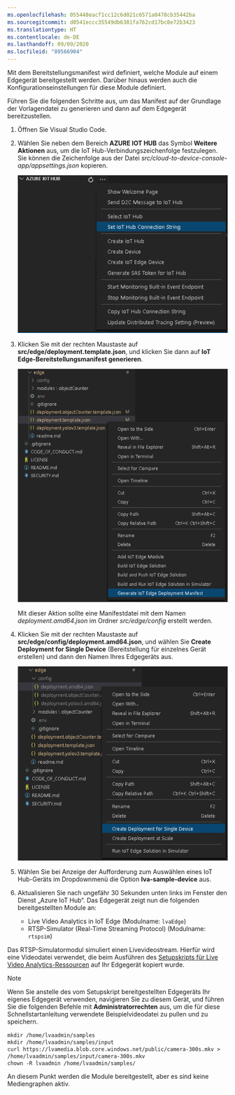 ```yaml
---
ms.openlocfilehash: 055448eacf1cc12c6d021c6571a0478cb35442ba
ms.sourcegitcommit: d0541eccc35549db6381fa762cd17bc8e72b3423
ms.translationtype: HT
ms.contentlocale: de-DE
ms.lasthandoff: 09/09/2020
ms.locfileid: "89566904"
---
```

Mit dem Bereitstellungsmanifest wird definiert, welche Module auf einem Edgegerät bereitgestellt werden. Darüber hinaus werden auch die Konfigurationseinstellungen für diese Module definiert. 

Führen Sie die folgenden Schritte aus, um das Manifest auf der Grundlage der Vorlagendatei zu generieren und dann auf dem Edgegerät bereitzustellen.

1. Öffnen Sie Visual Studio Code.
1. Wählen Sie neben dem Bereich **AZURE IOT HUB** das Symbol **Weitere Aktionen** aus, um die IoT Hub-Verbindungszeichenfolge festzulegen. Sie können die Zeichenfolge aus der Datei *src/cloud-to-device-console-app/appsettings.json* kopieren. 

    ![Festlegen der IoT-Verbindungszeichenfolge](../../../media/quickstarts/set-iotconnection-string.png)
1. Klicken Sie mit der rechten Maustaste auf **src/edge/deployment.template.json**, und klicken Sie dann auf **IoT Edge-Bereitstellungsmanifest generieren**.

    ![IoT Edge-Bereitstellungsmanifest generieren](../../../media/quickstarts/generate-iot-edge-deployment-manifest.png)

    Mit dieser Aktion sollte eine Manifestdatei mit dem Namen *deployment.amd64.json* im Ordner *src/edge/config* erstellt werden.
1. Klicken Sie mit der rechten Maustaste auf **src/edge/config/deployment.amd64.json**, und wählen Sie **Create Deployment for Single Device** (Bereitstellung für einzelnes Gerät erstellen) und dann den Namen Ihres Edgegeräts aus.

    ![Bereitstellung für einzelnes Gerät erstellen](../../../media/quickstarts/create-deployment-single-device.png)

1. Wählen Sie bei Anzeige der Aufforderung zum Auswählen eines IoT Hub-Geräts im Dropdownmenü die Option **lva-sample-device** aus.
1. Aktualisieren Sie nach ungefähr 30 Sekunden unten links im Fenster den Dienst „Azure IoT Hub“. Das Edgegerät zeigt nun die folgenden bereitgestellten Module an:

    * Live Video Analytics in IoT Edge (Modulname: `lvaEdge`)
    * RTSP-Simulator (Real-Time Streaming Protocol) (Modulname: `rtspsim`)

Das RTSP-Simulatormodul simuliert einen Livevideostream. Hierfür wird eine Videodatei verwendet, die beim Ausführen des [Setupskripts für Live Video Analytics-Ressourcen](https://github.com/Azure/live-video-analytics/tree/master/edge/setup) auf Ihr Edgegerät kopiert wurde. 

> [!NOTE]
> Wenn Sie anstelle des vom Setupskript bereitgestellten Edgegeräts Ihr eigenes Edgegerät verwenden, navigieren Sie zu diesem Gerät, und führen Sie die folgenden Befehle mit **Administratorrechten** aus, um die für diese Schnellstartanleitung verwendete Beispielvideodatei zu pullen und zu speichern.  

```
mkdir /home/lvaadmin/samples      
mkdir /home/lvaadmin/samples/input    
curl https://lvamedia.blob.core.windows.net/public/camera-300s.mkv > /home/lvaadmin/samples/input/camera-300s.mkv  
chown -R lvaadmin /home/lvaadmin/samples/  
```
An diesem Punkt werden die Module bereitgestellt, aber es sind keine Mediengraphen aktiv.
